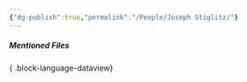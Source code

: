 ```yaml
---
{"dg-publish":true,"permalink":"/People/Joseph Stiglitz/"}
---
```


##### Mentioned Files

{ .block-language-dataview}

